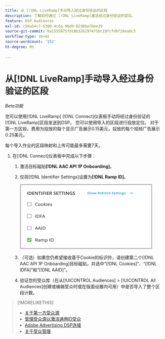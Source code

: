 ```yaml
---
title: 从 [!DNL LiveRamp]手动导入经过身份验证的区段
description: 了解如何通过 [!DNL LiveRamp]激活经过身份验证的受众。
feature: DSP Audiences
exl-id: c56a54c7-5300-4cda-96d0-82d86e76ee39
source-git-commit: 0a1555875fd18b326297475bc19fcfd6f28ea0c5
workflow-type: tm+mt
source-wordcount: '152'
ht-degree: 0%

---
```


# 从[!DNL LiveRamp]手动导入经过身份验证的区段

*Beta功能*

您可以使用[!DNL LiveRamp] [!DNL Connect]仪表板手动将经过身份验证的[!DNL LiveRamp]区段发送到DSP。 您可以使用导入的区段进行投放定位。 对于第一方区段，费用为投放的每个显示广告展示0.15美元，投放的每个视频广告展示0.25美元。

每个导入作业的区段映射和上传可能最多需要7天。

<!--Is this first step relevant for this process?

1. For measurement using [[!DNL Adobe] [!DNL Analytics for Advertising]](/help/integrations/analytics/overview.md):

   1. Complete all [prerequisites for implementing [!DNL Analytics for Advertising]](/help/integrations/analytics/prerequisites.md) and make sure that the [AMO ID and EF ID](/help/integrations/analytics/ids.md) are being populated in your tracking URLs.
   
   1. [Maybe just add a param to existing tag] Deploy a second JavaScript tag for [!DNL RampIDs] on your webpages to match onsite events to ad impressions. Contact your Adobe Account Team to get the tag and instructions for where to implement it.

 -->

1. 在[!DNL Connect]仪表板中完成以下步骤：

   1. 激活目标磁贴&#x200B;**[!DNL AAC API 1P Onboarding]**。

   1. 仅将[!DNL Identifier Settings]设置为&#x200B;**[!DNL Ramp ID]**。

      ![标识符设置](/help/dsp/assets/liveramp-tile-settings.png)

   1. （可选）如果您仍希望接收基于Cookie的标识符，请创建第二个[!DNL AAC API 1P Onboarding]目标磁贴，并选中“[!DNL Cookies]”、“[!DNL IDFA]”和“[!DNL AAID]”。

   1. 验证您的受众库（在从[!UICONTROL Audiences] > [!UICONTROL All Audiences]创建或编辑受众时或在版面设置内可用）中是否导入了整个区段计数。

>[!MORELIKETHIS]
>
>* [关于第一方受众源](source-about.md)
>* [管理受众源以激活通用ID受众](source-manage.md)
>* [Adobe Advertising DSP连接](https://experienceleague.adobe.com/docs/experience-platform/destinations/catalog/advertising/adobe-advertising-cloud-connection.html?lang=zh-Hans)
>* [关于受众管理](/help/dsp/audiences/audience-about.md)
